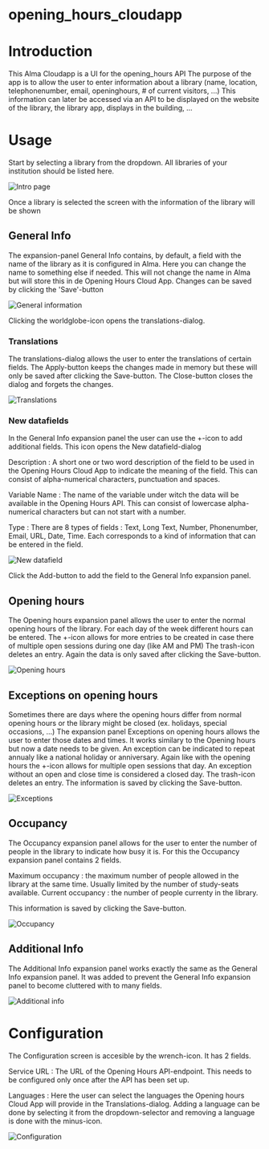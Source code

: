 # opening_hours_cloudapp

# Introduction 

This Alma Cloudapp is a UI for the opening_hours API
The purpose of the app is to allow the user to enter information about a library (name, location, telephonenumber, email, openinghours, # of current visitors, ...)
This information can later be accessed via an API to be displayed on the website of the library, the library app, displays in the building, ...

# Usage
Start by selecting a library from the dropdown. All libraries of your institution should be listed here.

![Intro page](https://github.com/libis/opening_hours_cloudapp/blob/main/cloudapp/docs/main.png)

Once a library is selected the screen with the information of the library will be shown
## General Info
The expansion-panel General Info contains, by default, a field with the name of the library as it is configured in Alma. Here you can change the name to something else if needed. This will not change the name in Alma but will store this in de Opening Hours Cloud App. Changes can be saved by clicking the 'Save'-button

![General information](https://github.com/libis/opening_hours_cloudapp/blob/main/cloudapp/docs/edit.png)

Clicking the worldglobe-icon opens the translations-dialog.

### Translations
The translations-dialog allows the user to enter the translations of certain fields. The Apply-button keeps the changes made in memory but these will only be saved after clicking the Save-button. The Close-button closes the dialog and forgets the changes.

![Translations](https://github.com/libis/opening_hours_cloudapp/blob/main/cloudapp/docs/translate.png)

### New datafields
In the General Info expansion panel the user can use the +-icon to add additional fields. This icon opens the New datafield-dialog

Description : A short one or two word description of the field to be used in the Opening Hours Cloud App to indicate the meaning of the field.
This can consist of alpha-numerical characters, punctuation and spaces.

Variable Name : The name of the variable under witch the data will be available in the Opening Hours API.
This can consist of lowercase alpha-numerical characters but can not start with a number.

Type : There are 8 types of fields : Text, Long Text, Number, Phonenumber, Email, URL, Date, Time. Each corresponds to a kind of information that can be entered in the field. 

![New datafield](https://github.com/libis/opening_hours_cloudapp/blob/main/cloudapp/docs/new.png)

Click the Add-button to add the field to the General Info expansion panel.

## Opening hours
The Opening hours expansion panel allows the user to enter the normal opening hours of the library. For each day of the week different hours can be entered. The +-icon allows for more entries to be created in case there of multiple open sessions during one day (like AM and PM)
The trash-icon deletes an entry.
Again the data is only saved after clicking the Save-button.

![Opening hours](https://github.com/libis/opening_hours_cloudapp/blob/main/cloudapp/docs/opening.png)

## Exceptions on opening hours
Sometimes there are days where the opening hours differ from normal opening hours or the library might be closed (ex. holidays, special occasions, ...)
The expansion panel Exceptions on opening hours allows the user to enter those dates and times.
It works similary to the Opening hours but now a date needs to be given.
An exception can be indicated to repeat annualy like a national holiday or anniversary. Again like with the opening hours the +-icon allows for multiple open sessions that day. An exception without an open and close time is considered a closed day.
The trash-icon deletes an entry.
The information is saved by clicking the Save-button.

![Exceptions](https://github.com/libis/opening_hours_cloudapp/blob/main/cloudapp/docs/exceptions.png)

## Occupancy
The Occupancy expansion panel allows for the user to enter the number of people in the library to indicate how busy it is.
For this the Occupancy expansion panel contains 2 fields.

Maximum occupancy : the maximum number of people allowed in the library at the same time. Usually limited by the number of study-seats available.
Current occupancy : the number of people currenty in the library.

This information is saved by clicking the Save-button.

![Occupancy](https://github.com/libis/opening_hours_cloudapp/blob/main/cloudapp/docs/occupancy.png)

## Additional Info
The Additional Info expansion panel works exactly the same as the General Info expansion panel. It was added to prevent the General Info expansion panel to become cluttered with to many fields.

![Additional info](https://github.com/libis/opening_hours_cloudapp/blob/main/cloudapp/docs/additional.png)

# Configuration
The Configuration screen is accesible by the wrench-icon.
It has 2 fields.

Service URL : The URL of the Opening Hours API-endpoint. This needs to be configured only once after the API has been set up.

Languages : Here the user can select the languages the Opening hours Cloud App will provide in the Translations-dialog. Adding a language can be done by selecting it from the dropdown-selector and removing a language is done with the minus-icon.

![Configuration](https://github.com/libis/opening_hours_cloudapp/blob/main/cloudapp/docs/configuration.png)

